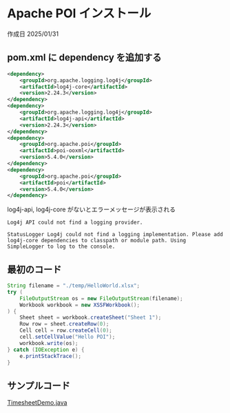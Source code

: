 # Apache POI インストール

作成日 2025/01/31

## pom.xml に dependency を追加する

```xml
<dependency>
    <groupId>org.apache.logging.log4j</groupId>
    <artifactId>log4j-core</artifactId>
    <version>2.24.3</version>
</dependency>
<dependency>
    <groupId>org.apache.logging.log4j</groupId>
    <artifactId>log4j-api</artifactId>
    <version>2.24.3</version>
</dependency>
<dependency>
    <groupId>org.apache.poi</groupId>
    <artifactId>poi-ooxml</artifactId>
    <version>5.4.0</version>
</dependency>
<dependency>
    <groupId>org.apache.poi</groupId>
    <artifactId>poi</artifactId>
    <version>5.4.0</version>
</dependency>
```

log4j-api, log4j-core がないとエラーメッセージが表示される

```text
Log4j API could not find a logging provider.

StatusLogger Log4j could not find a logging implementation. Please add log4j-core dependencies to classpath or module path. Using SimpleLogger to log to the console.
```

## 最初のコード

```java
String filename = "./temp/HelloWorld.xlsx";
try (
    FileOutputStream os = new FileOutputStream(filename);
    Workbook workbook = new XSSFWorkbook();
) {
    Sheet sheet = workbook.createSheet("Sheet 1");
    Row row = sheet.createRow(0);
    Cell cell = row.createCell(0);
    cell.setCellValue("Hello POI");
    workbook.write(os);
} catch (IOException e) {
    e.printStackTrace();
}
```

## サンプルコード

[TimesheetDemo.java](https://svn.apache.org/repos/asf/poi/trunk/poi-examples/src/main/java/org/apache/poi/examples/ss/TimesheetDemo.java)
